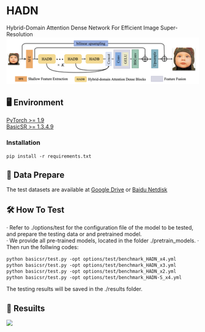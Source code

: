 # HADN
Hybrid-Domain Attention Dense Network For Efficient Image Super-Resolution
<img src="fig2.png">
## 🖥️ Environment

[PyTorch >= 1.9](https://pytorch.org/)  
[BasicSR >= 1.3.4.9](https://github.com/XPixelGroup/BasicSR)

### Installation
```
pip install -r requirements.txt
```
## 🧊 Data Prepare
The test datasets are available at [Google Drive](https://drive.google.com/drive/folders/1pRmhEmmY-tPF7uH8DuVthfHoApZWJ1QU) or [Baidu Netdisk](https://pan.baidu.com/s/1q_1ERCMqALH0xFwjLM0pTg#list/path=%2F)

## 🛠️ How To Test
· Refer to ./options/test for the configuration file of the model to be tested, and prepare the testing data or  and pretrained model.  
· We provide all pre-trained models, located in the folder ./pretrain_models. 
· Then run the follwing codes:  
```
python basicsr/test.py -opt options/test/benchmark_HADN_x4.yml
python basicsr/test.py -opt options/test/benchmark_HADN_x3.yml
python basicsr/test.py -opt options/test/benchmark_HADN_x2.yml
python basicsr/test.py -opt options/test/benchmark_HADN-S_x4.yml
```
The testing results will be saved in the ./results folder.


## 🍒 Resuilts
<img src="fig4.png">
